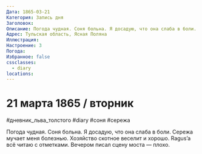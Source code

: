 ```yaml
---
Дата: 1865-03-21
Категория: Запись дня
Заголовок: 
Описание: Погода чудная. Соня больна. Я досадую, что она слаба в боли. Сережа мучает меня болезнью. Хозяйство скотное веселит и хорошо. Ragus’a всё читаю с отметками. Вечером писал сцену моста — плохо.
Адрес: Тульская область, Ясная Поляна
Иллюстрация: 
Настроение: 3
Погода: 
Избранное: false
cssclasses:
  - diary
locations:
---
```


# 21 марта 1865 / вторник

#дневник_льва_толстого #diary #соня #сережа

Погода чудная. Соня больна. Я досадую, что она слаба в боли. Сережа мучает меня болезнью. Хозяйство скотное веселит и хорошо. Ragus’a всё читаю с отметками. Вечером писал сцену моста — плохо.